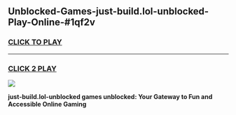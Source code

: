 
## Unblocked-Games-just-build.lol-unblocked-Play-Online-#1qf2v
<h3>
<a href="https://premium.freeplayer.one?title=just-build.lol-unblocked&ref=27F">CLICK TO PLAY</a></h3>
<hr>

<h3>
<a href="https://premium.freeplayer.one?title=just-build.lol-unblocked&ref=27F">CLICK 2 PLAY</a>
  
</h3>

<a href="https://premium.freeplayer.one?title=just-build.lol-unblocked&ref=27F"><img src="https://clearcache.store/games.png"></a>


**just-build.lol-unblocked games unblocked: Your Gateway to Fun and Accessible Online Gaming**
